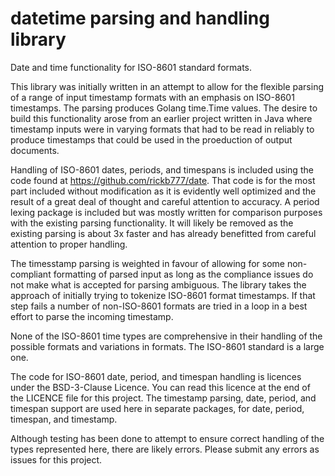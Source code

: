 # datetime parsing and handling library

Date and time functionality for ISO-8601 standard formats.

This library was initially written in an attempt to allow for the flexible
parsing of a range of input timestamp formats with an emphasis on ISO-8601
timestamps. The parsing produces Golang time.Time values. The desire to build
this functionality arose from an earlier project written in Java where timestamp
inputs were in varying formats that had to be read in reliably to produce
timestamps that could be used in the proeduction of output documents.

Handling of ISO-8601 dates, periods, and timespans is included using the code
found at https://github.com/rickb777/date. That code is for the most part
included without modification as it is evidently well optimized and the result
of a great deal of thought and careful attention to accuracy. A period lexing
package is included but was mostly written for comparison purposes with the
existing parsing functionality. It will likely be removed as the existing
parsing is about 3x faster and has already benefitted from careful attention to
proper handling.

The timesstamp parsing is weighted in favour of allowing for some non-compliant
formatting of parsed input as long as the compliance issues do not make what is
accepted for parsing ambiguous. The library takes the approach of initially
trying to tokenize ISO-8601 format timestamps. If that step fails a number of
non-ISO-8601 formats are tried in a loop in a best effort to parse the incoming
timestamp.

None of the ISO-8601 time types are comprehensive in their handling of the
possible formats and variations in formats. The ISO-8601 standard is a large one.

The code for ISO-8601 date, period, and timespan handling is licences under the
BSD-3-Clause Licence. You can read this licence at the end of the LICENCE file
for this project. The timestamp parsing, date, period, and timespan support are
used here in separate packages, for date, period, timespan, and timestamp.

Although testing has been done to attempt to ensure correct handling of the
types represented here, there are likely errors. Please submit any errors as
issues for this project.
